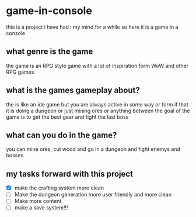 # game-in-console
this is a project i have had i my mind for a while so here it is a game in a console

## what genre is the game
the game is an RPG style game with a lot of inspiration form WoW and other RPG games


## what is the games gameplay about?
the is like an ide game but you are always active in some way or form if that it is doing a dungeon or just mining ores or anything between the goal of the game is to get the best gear and fight the last boss


## what can you do in the game?
you can mine ores, cut wood and go in a dungeon and fight enemys and bosses

## my tasks forward with this project
- [x] make the crafting system more clean
- [ ] Make the dungeon generation more user friendly and more clean
- [ ] Make more content
- [ ] make a save system!!!
